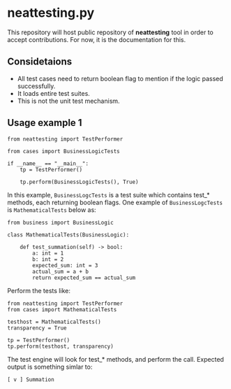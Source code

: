 # neattesting.py
This repository will host public repository of **neattesting** tool in order to accept contributions.
For now, it is the documentation for this.

## Considetaions

* All test cases need to return boolean flag to mention if the logic passed successfully.
* It loads entire test suites.
* This is not the unit test mechanism.

## Usage example 1

```
from neattesting import TestPerformer

from cases import BusinessLogicTests

if __name__ == "__main__":
    tp = TestPerformer()

    tp.perform(BusinessLogicTests(), True)
```

In this example, `BusinessLogcTests` is a test suite which contains test_* methods, each returning boolean flags.
One example of `BusinessLogcTests` is `MathematicalTests` below as:

```
from business import BusinessLogic

class MathematicalTests(BusinessLogic):

    def test_summation(self) -> bool:
        a: int = 1
        b: int = 2
        expected_sum: int = 3
        actual_sum = a + b
        return expected_sum == actual_sum
```

Perform the tests like:
```
from neattesting import TestPerformer
from cases import MathematicalTests

testhost = MathematicalTests()
transparency = True

tp = TestPerformer()
tp.perform(testhost, transparency)
```
The test engine will look for test_* methods, and perform the call.
Expected output is something simlar to:

```
[ v ] Summation
```
